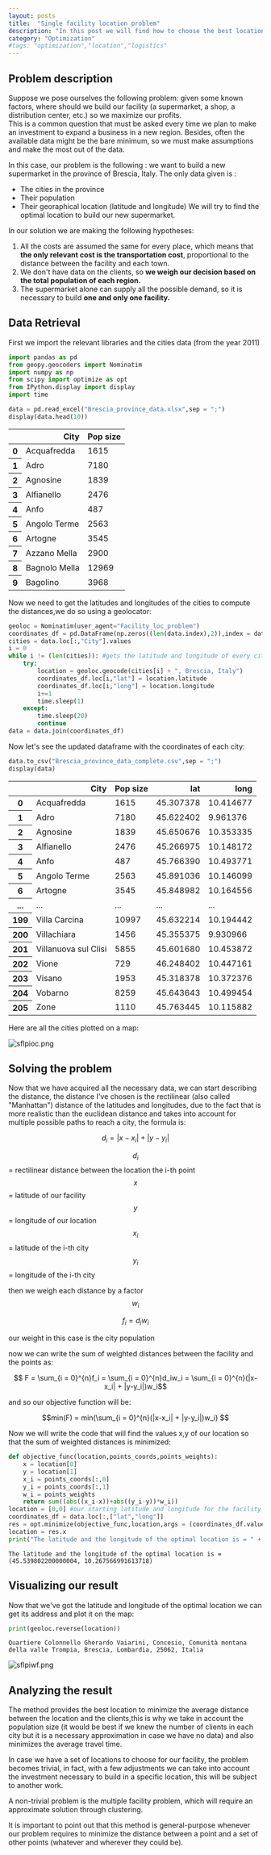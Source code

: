 ```yaml
---
layout: posts
title:  "Single facility location problem"
description: "In this post we will find how to choose the best location for a single facility given a set of points of interest"
category: "Optimization"
#tags: "optimization","location","logistics"
---
```


## Problem description  

Suppose we pose ourselves the following problem: given some known factors, where should we build our facility (a supermarket, a shop, a distribution center, etc.) so we maximize our profits.  
This is a common question that must be asked every time we plan to make an investment to expand a business in a new region. Besides, often the available data might be the bare minimum, so we must make assumptions and make the most out of the data.

In this case, our problem is the following : we want to build a new supermarket in the province of Brescia, Italy.
The only data given is :
* The cities in the province
* Their population
* Their georaphical location (latitude and longitude)
We will try to find the optimal location to build our new supermarket.

In our solution we are making the following hypotheses:
1. All the costs are assumed the same for every place, which means that **the only relevant cost is the transportation cost**, proportional to the distance between the facility and each town.
2. We don't have data on the clients, so **we weigh our decision based on the total population of each region.**
3. The supermarket alone can supply all the possible demand, so it is necessary to build **one and only one facility.**
 

## Data Retrieval

First we import the relevant libraries and the cities data (from the year 2011)



```python
import pandas as pd
from geopy.geocoders import Nominatim
import numpy as np
from scipy import optimize as opt
from IPython.display import display
import time
```


```python
data = pd.read_excel("Brescia_province_data.xlsx",sep = ";")
display(data.head(10))
```


<div>
<style scoped>
    .dataframe tbody tr th:only-of-type {
        vertical-align: middle;
    }

    .dataframe tbody tr th {
        vertical-align: top;
    }

    .dataframe thead th {
        text-align: right;
    }
</style>
<table border="0" class="dataframe">
  <thead>
    <tr style="text-align: right;">
      <th></th>
      <th>City</th>
      <th>Pop size</th>
    </tr>
  </thead>
  <tbody>
    <tr>
      <th>0</th>
      <td>Acquafredda</td>
      <td>1615</td>
    </tr>
    <tr>
      <th>1</th>
      <td>Adro</td>
      <td>7180</td>
    </tr>
    <tr>
      <th>2</th>
      <td>Agnosine</td>
      <td>1839</td>
    </tr>
    <tr>
      <th>3</th>
      <td>Alfianello</td>
      <td>2476</td>
    </tr>
    <tr>
      <th>4</th>
      <td>Anfo</td>
      <td>487</td>
    </tr>
    <tr>
      <th>5</th>
      <td>Angolo Terme</td>
      <td>2563</td>
    </tr>
    <tr>
      <th>6</th>
      <td>Artogne</td>
      <td>3545</td>
    </tr>
    <tr>
      <th>7</th>
      <td>Azzano Mella</td>
      <td>2900</td>
    </tr>
    <tr>
      <th>8</th>
      <td>Bagnolo Mella</td>
      <td>12969</td>
    </tr>
    <tr>
      <th>9</th>
      <td>Bagolino</td>
      <td>3968</td>
    </tr>
  </tbody>
</table>
</div>


Now we need to get the latitudes and longitudes of the cities to compute the distances,we do so using a geolocator:


```python
geoloc = Nominatim(user_agent="Facility_loc_problem")
coordinates_df = pd.DataFrame(np.zeros((len(data.index),2)),index = data.index, columns = ["lat","long"])
cities = data.loc[:,"City"].values
i = 0
while i != (len(cities)): #gets the latitude and longitude of every city
    try:
        location = geoloc.geocode(cities[i] + ", Brescia, Italy")
        coordinates_df.loc[i,"lat"] = location.latitude 
        coordinates_df.loc[i,"long"] = location.longitude
        i+=1
        time.sleep(1)
    except:
        time.sleep(20)
        continue
data = data.join(coordinates_df)
```

Now let's see the updated dataframe with the coordinates of each city:


```python
data.to_csv("Brescia_province_data_complete.csv",sep = ";")
display(data)
```


<div>
<style scoped>
    .dataframe tbody tr th:only-of-type {
        vertical-align: middle;
    }

    .dataframe tbody tr th {
        vertical-align: top;
    }

    .dataframe thead th {
        text-align: right;
    }
</style>
<table border="0" class="dataframe">
  <thead>
    <tr style="text-align: right;">
      <th></th>
      <th>City</th>
      <th>Pop size</th>
      <th>lat</th>
      <th>long</th>
    </tr>
  </thead>
  <tbody>
    <tr>
      <th>0</th>
      <td>Acquafredda</td>
      <td>1615</td>
      <td>45.307378</td>
      <td>10.414677</td>
    </tr>
    <tr>
      <th>1</th>
      <td>Adro</td>
      <td>7180</td>
      <td>45.622402</td>
      <td>9.961376</td>
    </tr>
    <tr>
      <th>2</th>
      <td>Agnosine</td>
      <td>1839</td>
      <td>45.650676</td>
      <td>10.353335</td>
    </tr>
    <tr>
      <th>3</th>
      <td>Alfianello</td>
      <td>2476</td>
      <td>45.266975</td>
      <td>10.148172</td>
    </tr>
    <tr>
      <th>4</th>
      <td>Anfo</td>
      <td>487</td>
      <td>45.766390</td>
      <td>10.493771</td>
    </tr>
    <tr>
      <th>5</th>
      <td>Angolo Terme</td>
      <td>2563</td>
      <td>45.891036</td>
      <td>10.146099</td>
    </tr>
    <tr>
      <th>6</th>
      <td>Artogne</td>
      <td>3545</td>
      <td>45.848982</td>
      <td>10.164556</td>
    </tr>
    <tr>
      <th>...</th>
      <td>...</td>
      <td>...</td>
      <td>...</td>
      <td>...</td>
    </tr>
    <tr>
      <th>199</th>
      <td>Villa Carcina</td>
      <td>10997</td>
      <td>45.632214</td>
      <td>10.194442</td>
    </tr>
    <tr>
      <th>200</th>
      <td>Villachiara</td>
      <td>1456</td>
      <td>45.355375</td>
      <td>9.930966</td>
    </tr>
    <tr>
      <th>201</th>
      <td>Villanuova sul Clisi</td>
      <td>5855</td>
      <td>45.601680</td>
      <td>10.453872</td>
    </tr>
    <tr>
      <th>202</th>
      <td>Vione</td>
      <td>729</td>
      <td>46.248402</td>
      <td>10.447161</td>
    </tr>
    <tr>
      <th>203</th>
      <td>Visano</td>
      <td>1953</td>
      <td>45.318378</td>
      <td>10.372376</td>
    </tr>
    <tr>
      <th>204</th>
      <td>Vobarno</td>
      <td>8259</td>
      <td>45.643643</td>
      <td>10.499454</td>
    </tr>
    <tr>
      <th>205</th>
      <td>Zone</td>
      <td>1110</td>
      <td>45.763445</td>
      <td>10.115882</td>
    </tr>
  </tbody>
</table>
</div>


Here are all the cities plotted on a map:

![sflpioc.png](/assets/Single-facility-location-problem-p/sflpioc.png)

## Solving the problem

Now that we have acquired all the necessary data, we can start describing the distance, the distance I've chosen is the rectilinear (also called "Manhattan") distance of the latitudes and longitudes, due to the fact that is more realistic than the euclidean distance and takes into account for multiple possible paths to reach a city, the formula is:  

$$ d_i = |x-x_i| + |y-y_i| $$ 

$$ d_i $$ = rectilinear distance between the location the i-th point   
$$x$$ = latitude of our facility  
$$y$$ = longitude of our location  
$$x_i$$ = latitude of the i-th city  
$$y_i$$ = longitude of the i-th city  

then we weigh each distance by a factor $$ w_i $$  
 
$$f_i = d_iw_i $$

our weight in this case is the city population
  
now we can write the sum of weighted distances between the facility and the points as:  

$$ F = \sum_{i = 0}^{n}f_i = \sum_{i = 0}^{n}d_iw_i = \sum_{i = 0}^{n}(|x-x_i| + |y-y_i|)w_i$$

and so our objective function will be:  

$$min(F) = min(\sum_{i = 0}^{n}(|x-x_i| + |y-y_i|)w_i) $$

Now we will write the code that will find the values x,y of our location so that the sum of weighted distances is minimized:


```python
def objective_func(location,points_coords,points_weights):
    x = location[0]
    y = location[1]
    x_i = points_coords[:,0]
    y_i = points_coords[:,1]
    w_i = points_weights
    return sum((abs((x_i-x))+abs((y_i-y))*w_i))
location = [0,0] #our starting latitude and longitude for the facility
coordinates_df = data.loc[:,["lat","long"]]
res = opt.minimize(objective_func,location,args = (coordinates_df.values, data.loc[:,"Pop size"].values),method ="Nelder-Mead",tol = 10**(-9))
location = res.x
print("The latitude and the longitude of the optimal location is = " + str((res.x[0],res.x[1])))
```

    The latitude and the longitude of the optimal location is = (45.539802200000004, 10.267566991613718)
    

## Visualizing our result

Now that we've got the latitude and longitude of the optimal location we can get its address and plot it on the map:



```python
print(geoloc.reverse(location))
```

    Quartiere Colonnello Gherardo Vaiarini, Concesio, Comunità montana della valle Trompia, Brescia, Lombardia, 25062, Italia
    

![sflpiwf.png](/assets/Single-facility-location-problem-p/sflpiwf.png)

## Analyzing the result

The method provides the best location to minimize the average distance between the location and the clients,this is why we take in account the population size (it would be best if we knew the number of clients in each city but it is a necessary approximation in case we have no data) and also minimizes the average travel time.

In case we have a set of locations to choose for our facility, the problem becomes trivial, in fact, with a few adjustments we can take into account the investment necessary to build in a specific location, this will be subject to another work.

A non-trivial problem is the multiple facility problem, which will require an approximate solution through clustering.

It is important to point out that this method is general-purpose whenever our problem requires to minimize the distance between a point and a set of other points (whatever and wherever they could be).




